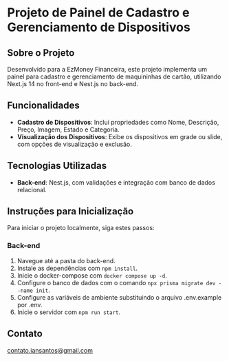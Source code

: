 # Projeto de Painel de Cadastro e Gerenciamento de Dispositivos

## Sobre o Projeto
Desenvolvido para a EzMoney Financeira, este projeto implementa um painel para cadastro e gerenciamento de maquininhas de cartão, utilizando Next.js 14 no front-end e Nest.js no back-end.

## Funcionalidades
- **Cadastro de Dispositivos**: Inclui propriedades como Nome, Descrição, Preço, Imagem, Estado e Categoria.
- **Visualização dos Dispositivos**: Exibe os dispositivos em grade ou slide, com opções de visualização e exclusão.

## Tecnologias Utilizadas
- **Back-end**: Nest.js, com validações e integração com banco de dados relacional.

## Instruções para Inicialização
Para iniciar o projeto localmente, siga estes passos:

### Back-end
1. Navegue até a pasta do back-end.
2. Instale as dependências com `npm install`.
3. Inicie o docker-compose com `docker compose up -d`.
4. Configure o banco de dados com o comando `npx prisma migrate dev --name init`.
5. Configure as variáveis de ambiente substituindo o arquivo .env.example por .env.
6. Inicie o servidor com `npm run start`.

## Contato
contato.iansantos@gmail.com
